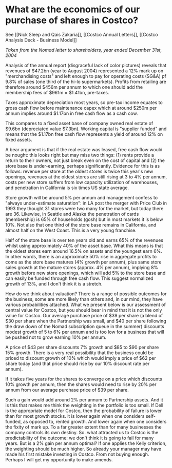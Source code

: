 # What are the economics of our purchase of shares in Costco?

See [[Nick Sleep and Qais Zakaria]], [[Costco Annual Letters]], [[Costco Analysis Deck - Business Model]]

*Taken from the Nomad letter to shareholders, year ended December 31st, 2004*

Analysis of the annual report (disgraceful lack of color pictures) reveals that revenues of $47.2bn (year to August 2004) represented a 12% mark up on "merchandising costs" and left enough to pay for operating costs (SG&A) pf 9.8% of sales (one third of the hi-lo supermarkets). Profits from retailing are therefore around $456m per annum to which one should add the membership fees of $961m = $1.41bn, pre-taxes.

Taxes approximate depreciation most years, so pre-tax income equates to gross cash flow before maintenance capex which at around $250m per annum implies around $1.17bn in free cash flow as a cash cow. 

This compares to a fixed asset base of company owned real estate of $9.6bn (depreciated value $7.3bn). Working capital is "supplier funded" and means that the $1.17bn free cash flow represents a yield of around 12% on fixed assets. 

A bear argument is that if the real estate was leased, free cash flow would be nought: this looks right but may miss two things: (1) rents provide a return to their owners, not just break even on the cost of capital and (2) the store base is under-earning, perhaps significantly. Evidence for this is as follows: revenue per store at the oldest stores is twice this year's new openings, revenues at the oldest stores are still rising at 3 to 4% per annum, costs per new store suffers from low capacity utilization of warehouses, and penetration in California is six times US state average.

Store growth will be around 5% per annum and management confess to "always under-estimate saturation": in LA post the merger with Price Club in 1993 they thought 31 stores were two many for the market, but today there are 36. Likewise, in Seattle and Alaska the penetration of cards (membership) is 65% of households (gosh) but in most markets it is below 10%. Not also that one third of the store base remains in California, and almost half on the West Coast. This is a very young franchise.

Half of the store base is over ten years old and earns 65% of the revenues whilst using approximately 40% of the asset base. What this means is that the oldest stores earn around 16.5% on assets and the youngest earn 6%. In other words, there is an approximate 50% rise in aggregate profits to come as the store base matures (4% growth per annum), plus same store sales growth at the mature stores (approx. 4% per annum), implying 8% growth before new store openings, which will add 5% to the store base and can easily be funded through free cash flow. This suggest normalized growth of 13%, and I don't think it is a stretch.

How do we think about valuation? There is a range of possible outcomes for the business, some are more likely than others and, in our mind, they have various probabilities attached. What we present below is our assessment of central value for Costco, but you should bear in mind that it is not the only value for Costco. Our average purchase price of $39 per share (a blend of $30 per share when the Partnership was small, and $40 per share following the draw down of the Nomad subscription queue in the summer) discounts modest growth of 5 to 6% per annum and is too low for a business that will be pushed not to grow earning 10% per annum.

A price of $43 per share discounts 7% growth and $85 to $90 per share 15% growth. There is a very real possibility that the business could be priced to discount growth of 10% which would imply a price of $62 per share today (and that price should rise by our 10% discount rate per annum).

If it takes five years for the shares to converge on a price which discounts 10% growth per annum, then the shares would need to rise by 20% per annum from our average purchase price of $39 per share.


Such a gain would add around 2%  per annum to Partnership assets. And it is this that makes me think the weighting in the portfolio is too small. If Dell is the appropriate model for Costco, then the probability of failure is lower than for most growth stocks. it is lower again when one considers self-funded, as opposed to, rented growth. And lower again when one considers the fixity of mark up. To a far greater extent than for many businesses the company controls its own destiny. So. what attracted us to Costco is the predictability of the outcome: we don't think it is going to fail for many years. But is a 2% gain per annum optimal? If one applies the Kelly criterion, the weighting should be much higher. So already your manager may have made his first mistake investing in Costco. From not buying enough. Perhaps I will get my opportunity to make amends.


